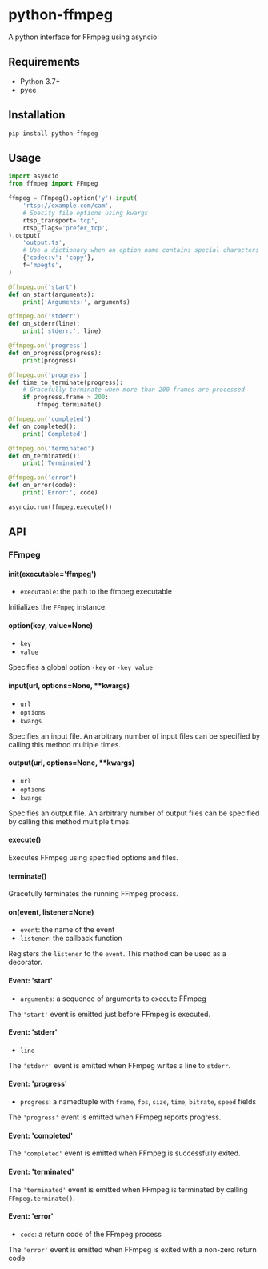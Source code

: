 

# python-ffmpeg
A python interface for FFmpeg using asyncio

## Requirements
- Python 3.7+
- pyee

## Installation
    pip install python-ffmpeg

## Usage
```python
import asyncio
from ffmpeg import FFmpeg

ffmpeg = FFmpeg().option('y').input(
    'rtsp://example.com/cam',
    # Specify file options using kwargs
    rtsp_transport='tcp',
    rtsp_flags='prefer_tcp',
).output(
    'output.ts',
    # Use a dictionary when an option name contains special characters
    {'codec:v': 'copy'},
    f='mpegts',
)

@ffmpeg.on('start')
def on_start(arguments):
    print('Arguments:', arguments)

@ffmpeg.on('stderr')
def on_stderr(line):
    print('stderr:', line)

@ffmpeg.on('progress')
def on_progress(progress):
    print(progress)

@ffmpeg.on('progress')
def time_to_terminate(progress):
    # Gracefully terminate when more than 200 frames are processed
    if progress.frame > 200:
        ffmpeg.terminate()

@ffmpeg.on('completed')
def on_completed():
    print('Completed')

@ffmpeg.on('terminated')
def on_terminated():
    print('Terminated')

@ffmpeg.on('error')
def on_error(code):
    print('Error:', code)

asyncio.run(ffmpeg.execute())
```
## API
### FFmpeg
#### __init__(executable='ffmpeg')
- `executable`: the path to the ffmpeg executable

Initializes the `FFmpeg` instance.

#### option(key, value=None)
- `key`
- `value`

Specifies a global option `-key` or `-key value`

#### input(url, options=None, **kwargs)
- `url`
- `options`
- `kwargs`

Specifies an input file. An arbitrary number of input files can be specified by calling this method multiple times.

#### output(url, options=None, **kwargs)
- `url`
- `options`
- `kwargs`

Specifies an output file. An arbitrary number of output files can be specified by calling this method multiple times.

#### execute()
Executes FFmpeg using specified options and files.

#### terminate()
Gracefully terminates the running FFmpeg process.

#### on(event, listener=None)
- `event`: the name of the event
- `listener`: the callback function

Registers the `listener` to the `event`. This method can be used as a decorator.

#### Event: 'start'
- `arguments`: a sequence of arguments to execute FFmpeg

The `'start'` event is emitted just before FFmpeg is executed.

#### Event: 'stderr'
- `line`

The `'stderr'` event is emitted when FFmpeg writes a line to `stderr`.

#### Event: 'progress'
- `progress`: a namedtuple with `frame`, `fps`, `size`, `time`, `bitrate`, `speed` fields

The `'progress'` event is emitted when FFmpeg reports progress.

#### Event: 'completed'
The `'completed'` event is emitted when FFmpeg is successfully exited.

#### Event: 'terminated'
The `'terminated'` event is emitted when FFmpeg is terminated by calling `FFmpeg.terminate()`.

#### Event: 'error'
- `code`: a return code of the FFmpeg process

The `'error'` event is emitted when FFmpeg is exited with a non-zero return code
